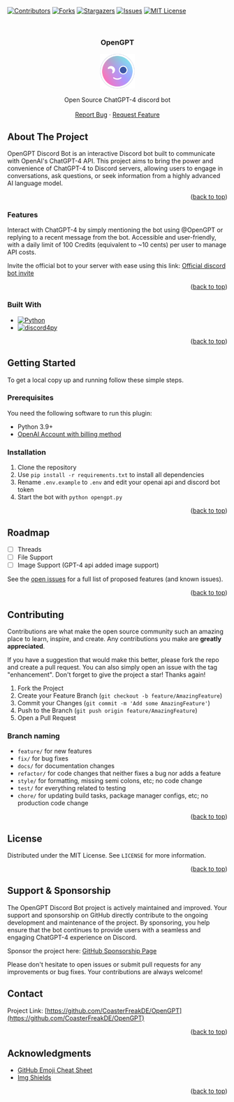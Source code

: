 <!-- Template for readme used: https://github.com/othneildrew/Best-README-Template -->
<a name="readme-top"></a>

<!-- PROJECT SHIELDS -->
<!--
*** I'm using markdown "reference style" links for readability.
*** Reference links are enclosed in brackets [ ] instead of parentheses ( ).
*** See the bottom of this document for the declaration of the reference variables
*** for contributors-url, forks-url, etc. This is an optional, concise syntax you may use.
*** https://www.markdownguide.org/basic-syntax/#reference-style-links
-->
[![Contributors][contributors-shield]][contributors-url]
[![Forks][forks-shield]][forks-url]
[![Stargazers][stars-shield]][stars-url]
[![Issues][issues-shield]][issues-url]
[![MIT License][license-shield]][license-url]


<!-- PROJECT LOGO -->
<br />
<div align="center">
<h3 align="center">OpenGPT</h3>

  <a href="https://github.com/CoasterFreakDE/OpenGPT">
    <img src="images/opengpt-nobg.png" alt="Logo" width="80" height="80">
  </a>

  <p align="center">
    Open Source ChatGPT-4 discord bot
    <br />
    <br />
    <a href="https://github.com/CoasterFreakDE/OpenGPT/issues">Report Bug</a>
    ·
    <a href="https://github.com/CoasterFreakDE/OpenGPT/issues">Request Feature</a>
  </p>
</div>

<!-- ABOUT THE PROJECT -->

## About The Project

OpenGPT Discord Bot is an interactive Discord bot built to communicate with OpenAI's ChatGPT-4 API. This project aims to bring the power and convenience of ChatGPT-4 to Discord servers, allowing users to engage in conversations, ask questions, or seek information from a highly advanced AI language model.

<p align="right">(<a href="#readme-top">back to top</a>)</p>


### Features

Interact with ChatGPT-4 by simply mentioning the bot using @OpenGPT or replying to a recent message from the bot.
Accessible and user-friendly, with a daily limit of 100 Credits (equivalent to ~10 cents) per user to manage API costs.

Invite the official bot to your server with ease using this link: [Official discord bot invite](https://discord.com/api/oauth2/authorize?client_id=646411900267135004&permissions=274877975552&scope=bot%20applications.commands)

<p align="right">(<a href="#readme-top">back to top</a>)</p>

### Built With

* [![Python][Python]][Python-url]
* [![discord4py][discord4py]][discord4py-url]

<p align="right">(<a href="#readme-top">back to top</a>)</p>


<!-- GETTING STARTED -->

## Getting Started

To get a local copy up and running follow these simple steps.

### Prerequisites

You need the following software to run this plugin:

* Python 3.9+
* [OpenAI Account with billing method](https://platform.openai.com/account/usage)

### Installation

1. Clone the repository
2. Use `pip install -r requirements.txt` to install all dependencies
3. Rename `.env.example` to `.env` and edit your openai api and discord bot token
4. Start the bot with `python opengpt.py` 

<p align="right">(<a href="#readme-top">back to top</a>)</p>

<!-- ROADMAP -->

## Roadmap

- [ ] Threads
- [ ] File Support
- [ ] Image Support (GPT-4 api added image support)

See the [open issues](https://github.com/CoasterFreakDE/OpenGPT/issues?q=is%3Aissue+is%3Aopen+sort%3Aupdated-desc) for a full
list of proposed features (and known issues).

<p align="right">(<a href="#readme-top">back to top</a>)</p>



<!-- CONTRIBUTING -->

## Contributing

Contributions are what make the open source community such an amazing place to learn, inspire, and create. Any
contributions you make are **greatly appreciated**.

If you have a suggestion that would make this better, please fork the repo and create a pull request. You can also
simply open an issue with the tag "enhancement".
Don't forget to give the project a star! Thanks again!

1. Fork the Project
2. Create your Feature Branch (`git checkout -b feature/AmazingFeature`)
3. Commit your Changes (`git commit -m 'Add some AmazingFeature'`)
4. Push to the Branch (`git push origin feature/AmazingFeature`)
5. Open a Pull Request

### Branch naming

* `feature/` for new features
* `fix/` for bug fixes
* `docs/` for documentation changes
* `refactor/` for code changes that neither fixes a bug nor adds a feature
* `style/` for formatting, missing semi colons, etc; no code change
* `test/` for everything related to testing
* `chore/` for updating build tasks, package manager configs, etc; no production code change

<p align="right">(<a href="#readme-top">back to top</a>)</p>



<!-- LICENSE -->

## License

Distributed under the MIT License. See `LICENSE` for more information.

<p align="right">(<a href="#readme-top">back to top</a>)</p>


## Support & Sponsorship

The OpenGPT Discord Bot project is actively maintained and improved. Your support and sponsorship on GitHub directly contribute to the ongoing development and maintenance of the project. By sponsoring, you help ensure that the bot continues to provide users with a seamless and engaging ChatGPT-4 experience on Discord.

Sponsor the project here: [GitHub Sponsorship Page](https://github.com/sponsors/CoasterFreakDE)

Please don't hesitate to open issues or submit pull requests for any improvements or bug fixes. Your contributions are always welcome!



<!-- CONTACT -->

## Contact

Project Link: [https://github.com/CoasterFreakDE/OpenGPT](https://github.com/CoasterFreakDE/OpenGPT)

<p align="right">(<a href="#readme-top">back to top</a>)</p>



<!-- ACKNOWLEDGMENTS -->

## Acknowledgments

* [GitHub Emoji Cheat Sheet](https://www.webpagefx.com/tools/emoji-cheat-sheet)
* [Img Shields](https://shields.io)

<p align="right">(<a href="#readme-top">back to top</a>)</p>



<!-- MARKDOWN LINKS & IMAGES -->
<!-- https://www.markdownguide.org/basic-syntax/#reference-style-links -->

[contributors-shield]: https://img.shields.io/github/contributors/CoasterFreakDE/OpenGPT.svg?style=for-the-badge
[contributors-url]: https://github.com/orgs/CoasterFreakDE/OpenGPT/graphs/contributors
[forks-shield]: https://img.shields.io/github/forks/CoasterFreakDE/OpenGPT.svg?style=for-the-badge
[forks-url]: https://github.com/CoasterFreakDE/OpenGPT/network/members
[stars-shield]: https://img.shields.io/github/stars/CoasterFreakDE/OpenGPT.svg?style=for-the-badge
[stars-url]: https://github.com/CoasterFreakDE/OpenGPT/stargazers
[issues-shield]: https://img.shields.io/github/issues/CoasterFreakDE/OpenGPT.svg?style=for-the-badge
[issues-url]: https://github.com/CoasterFreakDE/OpenGPT/issues
[license-shield]: https://img.shields.io/github/license/CoasterFreakDE/OpenGPT.svg?style=for-the-badge
[license-url]: https://github.com/orgs/CoasterFreakDE/OpenGPT/main/LICENSE
[Python]: https://img.shields.io/badge/Language-Python-green
[Python-url]: https://www.python.org/
[discord4py]: https://img.shields.io/badge/Framework-discord4py-blue
[discord4py-url]: https://github.com/mccoderpy/discord.py-message-components
